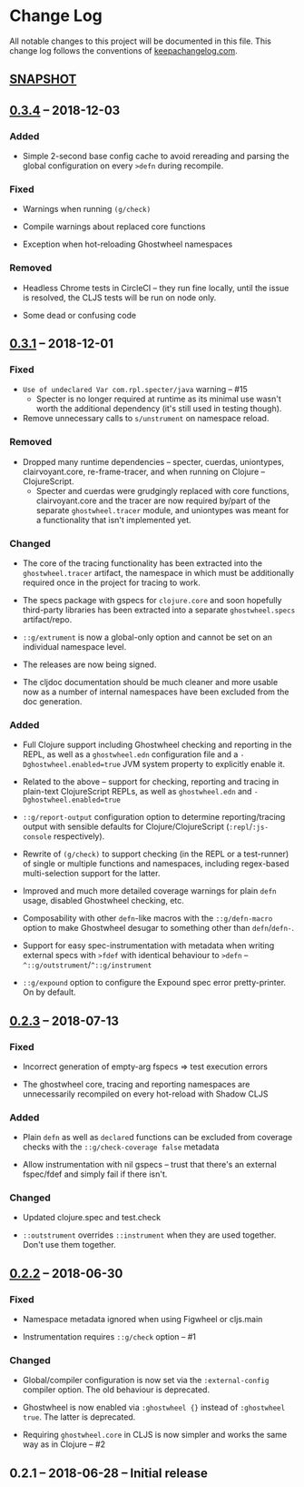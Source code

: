 # Change Log
All notable changes to this project will be documented in this file. This change log follows the conventions of [keepachangelog.com](http://keepachangelog.com/).

## [SNAPSHOT]

## [0.3.4] – 2018-12-03

### Added

- Simple 2-second base config cache to avoid rereading and parsing the global configuration on every `>defn` during recompile.

### Fixed 

- Warnings when running `(g/check)`

- Compile warnings about replaced core functions

- Exception when hot-reloading Ghostwheel namespaces

### Removed

- Headless Chrome tests in CircleCI – they run fine locally, until the issue is resolved, the CLJS tests will be run on node only.

- Some dead or confusing code


## [0.3.1] – 2018-12-01

### Fixed

- `Use of undeclared Var com.rpl.specter/java` warning – #15
  - Specter is no longer required at runtime as its minimal use wasn't worth the additional dependency (it's still used in testing though). 
- Remove unnecessary calls to `s/unstrument` on namespace reload.

### Removed

- Dropped many runtime dependencies – specter, cuerdas, uniontypes, clairvoyant.core, re-frame-tracer, and when running on Clojure – ClojureScript.
  - Specter and cuerdas were grudgingly replaced with core functions, clairvoyant.core and the tracer are now required by/part of the separate `ghostwheel.tracer` module, and uniontypes was meant for a functionality that isn't implemented yet.

### Changed

- The core of the tracing functionality has been extracted into the `ghostwheel.tracer` artifact, the namespace in which must be additionally required once in the project for tracing to work.

- The specs package with gspecs for `clojure.core` and soon hopefully third-party libraries has been extracted into a separate `ghostwheel.specs` artifact/repo.

- `::g/extrument` is now a global-only option and cannot be set on an individual namespace level.

- The releases are now being signed.

- The cljdoc documentation should be much cleaner and more usable now as a number of internal namespaces have been excluded from the doc generation.

### Added

- Full Clojure support including Ghostwheel checking and reporting in the REPL, as well as a `ghostwheel.edn` configuration file and a `-Dghostwheel.enabled=true` JVM system property to explicitly enable it.

- Related to the above – support for checking, reporting and tracing in plain-text ClojureScript REPLs, as well as `ghostwheel.edn` and `-Dghostwheel.enabled=true` 

- `::g/report-output` configuration option to determine reporting/tracing output with sensible defaults for Clojure/ClojureScript (`:repl`/`:js-console` respectively).

- Rewrite of `(g/check)` to support checking (in the REPL or a test-runner) of single or multiple functions and namespaces, including regex-based multi-selection support for the latter.

- Improved and much more detailed coverage warnings for plain `defn` usage, disabled Ghostwheel checking, etc.

- Composability with other `defn`-like macros with the `::g/defn-macro` option to make Ghostwheel desugar to something other than `defn`/`defn-`.

- Support for easy spec-instrumentation with metadata when writing external specs with `>fdef` with identical behaviour to `>defn` – `^::g/outstrument`/`^::g/instrument`

- `::g/expound` option to configure the Expound spec error pretty-printer. On by default.

## [0.2.3] – 2018-07-13

### Fixed

- Incorrect generation of empty-arg fspecs => test execution errors

- The ghostwheel core, tracing and reporting namespaces are unnecessarily recompiled on every hot-reload with Shadow CLJS

### Added

- Plain `defn` as well as `declare`d functions can be excluded from coverage checks with the `::g/check-coverage false` metadata

- Allow instrumentation with nil gspecs – trust that there's an external fspec/fdef and simply fail if there isn't.

### Changed

- Updated clojure.spec and test.check

- `::outstrument` overrides `::instrument` when they are used together. Don't use them together. 

## [0.2.2] – 2018-06-30

### Fixed

- Namespace metadata ignored when using Figwheel or cljs.main

- Instrumentation requires `::g/check` option – #1

### Changed

- Global/compiler configuration is now set via the `:external-config` compiler option. The old behaviour is deprecated.

- Ghostwheel is now enabled via `:ghostwheel {}` instead of `:ghostwheel true`. The latter is deprecated.

- Requiring `ghostwheel.core` in CLJS is now simpler and works the same way as in Clojure – #2

## 0.2.1 – 2018-06-28 – Initial release

[SNAPSHOT]: https://github.com/gnl/ghostwheel/compare/0.3.4...HEAD
[0.3.4]: https://github.com/gnl/ghostwheel/compare/0.3.1...0.3.4
[0.3.1]: https://github.com/gnl/ghostwheel/compare/v0.2.3...0.3.1
[0.2.3]: https://github.com/gnl/ghostwheel/compare/v0.2.2...v0.2.3
[0.2.2]: https://github.com/gnl/ghostwheel/compare/v0.2.1...v0.2.2
